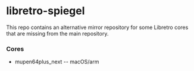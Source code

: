 # libretro-spiegel

This repo contains an alternative mirror repository for some Libretro cores 
that are missing from the main repository.

### Cores

- mupen64plus_next -- macOS/arm
